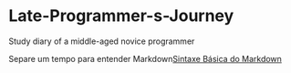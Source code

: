 # Late-Programmer-s-Journey
Study diary of a middle-aged novice programmer

Separe um tempo para entender Markdown[Sintaxe Básica do Markdown](https://www.markdownguide.org/basic-syntax/)
